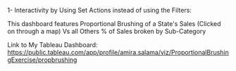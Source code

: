 1- Interactivity by Using Set Actions instead of using the Filters:

This dashboard features Proportional Brushing of a State's Sales (Clicked on through a map) Vs all Others % of Sales broken by Sub-Category

Link to My Tableau Dashboard: https://public.tableau.com/app/profile/amira.salama/viz/ProportionalBrushingExercise/propbrushing
